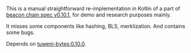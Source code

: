 This is a manual straightforward re-implementation in Kotlin of a part of [beacon chain spec v0.10.1](https://github.com/ethereum/eth2.0-specs/blob/v0.10.1/specs/phase0/beacon-chain.md), for demo and research purposes mainly.

It misses some components like hashing, BLS, merklization. And contains some bugs.

Depends on [tuweni-bytes:0.10.0](https://mvnrepository.com/artifact/org.apache.tuweni/tuweni-bytes/0.10.0).